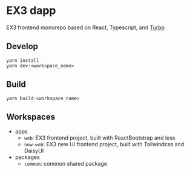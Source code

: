 # EX3 dapp
EX3 frontend monorepo based on React, Typescript, and [Turbo](https://turbo.build/)
## Develop
```
yarn install
yarn dev:<workspace_name>
```
## Build
```
yarn build:<workspace_name>
```
## Workspaces
- apps
  - `web`: EX3 frontend project, built with ReactBootstrap and less
  - `new-web`: EX3 new UI frontend project, built with Tailwindcss and DaisyUI
- packages
  - `common`: common shared package
